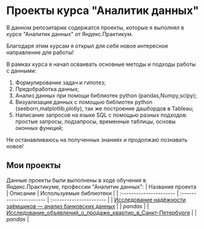 # Проекты курса "Аналитик данных" 

В данном репозитарии содержатся проекты, которые я выполнял в курсе "Аналитик данных" от Яндекс.Практикум.

Благодаря этим курсам я открыл для себя новое интересное направление для работы!

В рамках курса я начал осваивать основные методы и подходы работы с данными:

1. Формулирование задач и гипотез;
2. Предобработка данных;
3. Анализ данных при помощи библиотек python (pandas,Numpy,scipy);
4. Визуализация данных с помощью библиотек python (seeborn,matplotlib,plotly), так же построение дашбордов в Tableau;
5. Написание запросов на языке SQL с помощью разных подходов: простые запросы, подзапросы, временные таблицы, основы оконных функций; 

Не останавливаюсь на полученных знаниях и продолжаю познавать новое!
## Мои проекты

Данные проекты были выполнены в ходе обучения в Яндекс.Практикуме, профессии "Аналитик данных":
| Название проекта | Описание | Используемые библиотеки | 
| :---------------------- | :---------------------- | :---------------------- |
| [Исследование надёжности заёмщиков — анализ банковских данных](Исследование_надёжности_заёмщиков—анализ_банковских_данных) | | *pandas* |
| [Исследование_объявлений_о_продаже_квартир_в_Санкт-Петербурге](Исследование_объявлений_о_продаже_квартир_в_Санкт-Петербурге) | | *pandas* |
